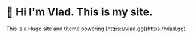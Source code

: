 # 👋 Hi I'm Vlad. This is my site.

This is a Hugo site and theme powering [https://vlad.gg](https://vlad.gg).
